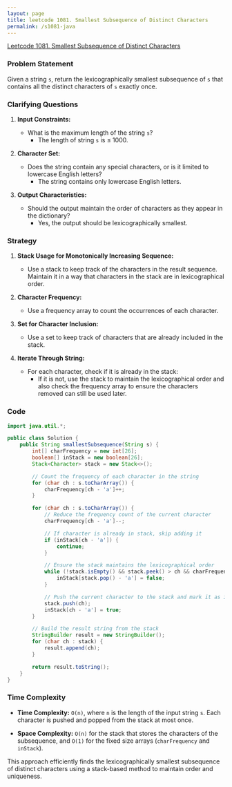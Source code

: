 ```yaml
---
layout: page
title: leetcode 1081. Smallest Subsequence of Distinct Characters
permalink: /s1081-java
---
```

[Leetcode 1081. Smallest Subsequence of Distinct Characters](https://algoadvance.github.io/algoadvance/l1081)
### Problem Statement

Given a string `s`, return the lexicographically smallest subsequence of `s` that contains all the distinct characters of `s` exactly once.

### Clarifying Questions

1. **Input Constraints:**
   - What is the maximum length of the string `s`?
     - The length of string `s` is ≤ 1000.
  
2. **Character Set:**
   - Does the string contain any special characters, or is it limited to lowercase English letters?
     - The string contains only lowercase English letters.

3. **Output Characteristics:**
   - Should the output maintain the order of characters as they appear in the dictionary?
     - Yes, the output should be lexicographically smallest.

### Strategy

1. **Stack Usage for Monotonically Increasing Sequence:**
   - Use a stack to keep track of the characters in the result sequence. Maintain it in a way that characters in the stack are in lexicographical order.

2. **Character Frequency:**
   - Use a frequency array to count the occurrences of each character.

3. **Set for Character Inclusion:**
   - Use a set to keep track of characters that are already included in the stack.

4. **Iterate Through String:**
   - For each character, check if it is already in the stack:
     - If it is not, use the stack to maintain the lexicographical order and also check the frequency array to ensure the characters removed can still be used later.

### Code

```java
import java.util.*;

public class Solution {
    public String smallestSubsequence(String s) {
        int[] charFrequency = new int[26];
        boolean[] inStack = new boolean[26];
        Stack<Character> stack = new Stack<>();

        // Count the frequency of each character in the string
        for (char ch : s.toCharArray()) {
            charFrequency[ch - 'a']++;
        }

        for (char ch : s.toCharArray()) {
            // Reduce the frequency count of the current character
            charFrequency[ch - 'a']--;

            // If character is already in stack, skip adding it
            if (inStack[ch - 'a']) {
                continue;
            }

            // Ensure the stack maintains the lexicographical order
            while (!stack.isEmpty() && stack.peek() > ch && charFrequency[stack.peek() - 'a'] > 0) {
                inStack[stack.pop() - 'a'] = false;
            }

            // Push the current character to the stack and mark it as included
            stack.push(ch);
            inStack[ch - 'a'] = true;
        }

        // Build the result string from the stack
        StringBuilder result = new StringBuilder();
        for (char ch : stack) {
            result.append(ch);
        }

        return result.toString();
    }
}
```

### Time Complexity

- **Time Complexity:** `O(n)`, where `n` is the length of the input string `s`. Each character is pushed and popped from the stack at most once.
  
- **Space Complexity:** `O(n)` for the stack that stores the characters of the subsequence, and `O(1)` for the fixed size arrays (`charFrequency` and `inStack`).

This approach efficiently finds the lexicographically smallest subsequence of distinct characters using a stack-based method to maintain order and uniqueness.